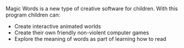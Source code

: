 Magic Words is a new type of creative software for children. With this program children can:
  * Create interactive animated worlds
  * Create their own friendly non-violent computer games
  * Explore the meaning of words as part of learning how to read
